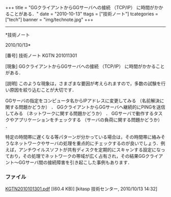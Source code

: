 ﻿+++
title = "GGクライアントからGGサーバへの接続 （TCP/IP） に時間がかかることがある．"
date = "2010-10-13"
ttags = ["技術ノート"]
tcategories = ["tech"]
banner = "img/technote.jpg"
+++

-----------------------------------------------------------------------------------------------------------------------------

*技術ノート

2010/10/13*


[番号]
技術ノート KGTN 201011301

[現象]
GGクライアントからGGサーバへの接続 （TCP/IP） に時間がかかることがある．

[説明]
このような現象は，さまざまな要因が考えられますので，多数の試験を行い原因を絞り込むことが大切です．

GGサーバの指定をコンピュータ名からIPアドレスに変更してみる
（名前解決に関する問題かどうか） ．
GGクライアントからGGサーバへ継続的にPINGを送信してみる
（ネットワークに関する問題かどうか） ．
GGサーバで動作するタスクやアプリケーションをチェックする
（サーバの負荷に関する問題かどうか） ．

特定の時間帯に遅くなる等パターンが分かっている場合は，その時間帯に絡みそうなネットワークやサーバの処理を重点的にチェックするのが良いでしょう．例えば，アンチウイルスソフトが共有ディスクを定期的にスキャンする設定になっており，その処理でネットワークの帯域が広く占有され，その結果GGクライアント〜GGサーバ間の接続障害を引き起こした事例もあります．


### ファイル

 
 


[KGTN2010101301.pdf](http://techreport.kitasp.net/attachments/download/353/KGTN2010101301.pdf)
 [(60.4 KB)] [kitasp 技術センター, 2010/10/13
14:32]


 


 

